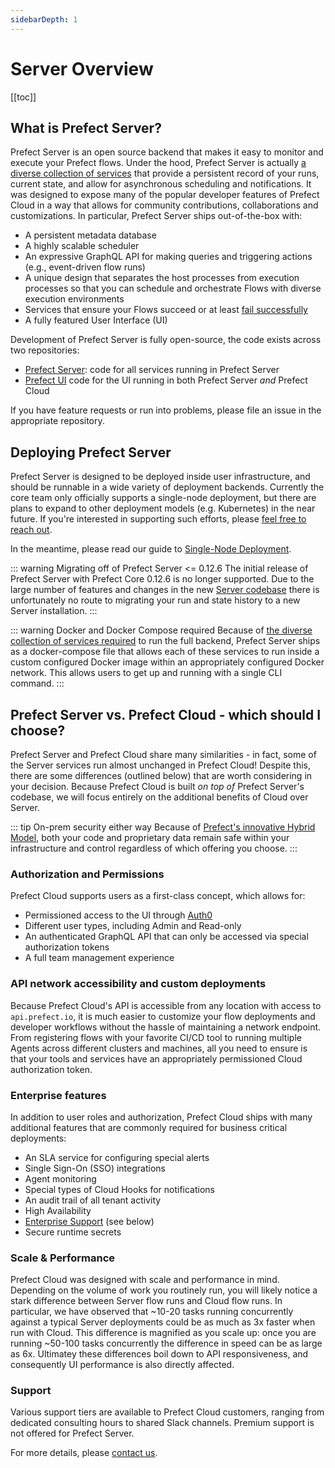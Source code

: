 ```yaml
---
sidebarDepth: 1
---
```


# Server Overview


[[toc]]


## What is Prefect Server?

Prefect Server is an open source backend that makes it easy to monitor and execute your Prefect flows. 
Under the hood, Prefect Server is actually [a diverse collection of services](architecture.html) that provide a persistent record of your runs, current state, and allow for asynchronous scheduling and notifications.
It was designed to expose many of the popular developer features of Prefect Cloud in a way that allows for community contributions, collaborations and customizations.  In particular, Prefect Server ships out-of-the-box with:

- A persistent metadata database
- A highly scalable scheduler 
- An expressive GraphQL API for making queries and triggering actions (e.g., event-driven flow runs)
- A unique design that separates the host processes from execution processes so that you can schedule and orchestrate Flows with diverse execution environments
- Services that ensure your Flows succeed or at least [fail successfully](https://medium.com/the-prefect-blog/positive-and-negative-data-engineering-a02cb497583d)
- A fully featured User Interface (UI) 

Development of Prefect Server is fully open-source, the code exists across two repositories:

- [Prefect Server](https://github.com/PrefectHQ/Server): code for all services running in
  Prefect Server
- [Prefect UI](https://github.com/PrefectHQ/ui) code for the UI running in both Prefect Server
  _and_ Prefect Cloud

If you have feature requests or run into problems, please file an issue in the appropriate
repository.

## Deploying Prefect Server

Prefect Server is designed to be deployed inside user infrastructure, and should be runnable in a wide
variety of deployment backends. Currently the core team only officially supports a single-node
deployment, but there are plans to expand to other deployment models (e.g. Kubernetes) in the near future. If you're
interested in supporting such efforts, please [feel free to reach out](mailto:hello@prefect.io).

In the meantime, please read our guide to [Single-Node Deployment](/orchestration/Server/deploy-local.html).

::: warning Migrating off of Prefect Server <= 0.12.6
The initial release of Prefect Server with Prefect Core 0.12.6 is no longer supported. Due to the large number of features and changes in the new [Server codebase](https://github.com/PrefectHQ/server) there is unfortunately no route to migrating your run and state history to a new Server installation.
:::

::: warning Docker and Docker Compose required
Because of [the diverse collection of services required](architecture.html) to run the full backend, Prefect Server ships as a docker-compose file that allows each of these services to run inside a custom configured Docker image within an appropriately configured Docker network.  This allows users to get up and running with a single CLI command.
:::

## Prefect Server vs. Prefect Cloud - which should I choose?

Prefect Server and Prefect Cloud share many similarities - in fact, some of the Server services run almost unchanged in Prefect Cloud! Despite this, there are some differences (outlined below) that are worth considering in your decision. Because Prefect Cloud is built _on top of_ Prefect Server's codebase, we will focus entirely on the additional benefits of Cloud over Server.

::: tip On-prem security either way
Because of [Prefect's innovative Hybrid Model](https://medium.com/the-prefect-blog/the-prefect-hybrid-model-1b70c7fd296), both your code and proprietary data remain safe within your infrastructure and control regardless of which offering you choose.
:::

### Authorization and Permissions

Prefect Cloud supports users as a first-class concept, which allows for:
- Permissioned access to the UI through [Auth0](https://auth0.com/)
- Different user types, including Admin and Read-only
- An authenticated GraphQL API that can only be accessed via special authorization tokens
- A full team management experience

### API network accessibility and custom deployments

Because Prefect Cloud's API is accessible from any location with access to `api.prefect.io`, it is much easier to customize your flow deployments and developer workflows without the hassle of maintaining a network endpoint. From registering flows with your favorite CI/CD tool to running multiple Agents across different clusters and machines, all you need to ensure is that your tools and services have an appropriately permissioned Cloud authorization token.

### Enterprise features

In addition to user roles and authorization, Prefect Cloud ships with many additional features that are commonly required for business critical deployments:
- An SLA service for configuring special alerts
- Single Sign-On (SSO) integrations
- Agent monitoring
- Special types of Cloud Hooks for notifications
- An audit trail of all tenant activity
- High Availability
- [Enterprise Support](#support) (see below)
- Secure runtime secrets

### Scale & Performance

Prefect Cloud was designed with scale and performance in mind.  Depending on the volume of work you routinely run, you will likely notice a stark difference between Server flow runs and Cloud flow runs.  In particular, we have observed that ~10-20 tasks running concurrently against a typical Server deployments could be as much as 3x faster when run with Cloud.  This difference is magnified as you scale up: once you are running ~50-100 tasks concurrently the difference in speed can be as large as 6x.  Ultimatey these differences boil down to API responsiveness, and consequently UI performance is also directly affected.

### Support

Various support tiers are available to Prefect Cloud customers, ranging from dedicated consulting hours to shared Slack channels.  Premium support is not offered for Prefect Server.

For more details, please [contact us](mailto:hello@prefect.io).
